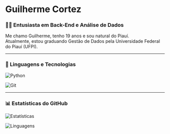 # Guilherme Cortez

### 👨‍💻 Entusiasta em Back-End e Análise de Dados


Me chamo Guilherme, tenho 19 anos e sou natural do Piauí.  
Atualmente, estou graduando Gestão de Dados pela Universidade Federal do Piauí (UFPI).



---

### 🚀 Linguagens e Tecnologias

![Python](https://img.shields.io/badge/Python-3776AB?style=for-the-badge&logo=python&logoColor=white)

![Git](https://img.shields.io/badge/Git-F05033?style=for-the-badge&logo=git&logoColor=white)



---

### 📊 Estatísticas do GitHub
![Estatísticas](https://github-readme-stats.vercel.app/api?username=1cortez&show_icons=true&theme=radical)

![Linguagens](https://github-readme-stats.vercel.app/api/top-langs/?username=1cortez&layout=compact&theme=radical)
